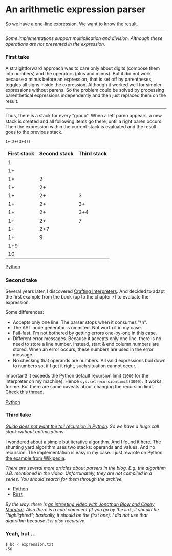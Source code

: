 # An arithmetic expression parser

So we have [a one-line expression](./expression.txt). We want to know the result.

---

*Some implementations support multiplication and division. Although these operations are not presented in the expression.*

### First take

A straightforward approach was to care only about digits (compose them into numbers) and the operators (plus and minus). But it did not work because a minus before an expression, that is set off by parentheses, toggles all signs inside the expression. Although it worked well for simpler expressions without parens. So the problem could be solved by processing parenthetical expressions independently and then just replaced them on the result.

---

Thus, there is a stack for every "group". When a left paren appears, a new stack is created and all following items go there, until a right paren occurs. Then the expression within the current stack is evaluated and the result goes to the previous stack.

`1+(2+(3+4))`

| First stack | Second stack | Third stack |
| ----------- | ------------ | ----------- |
| 1 | | |
| 1+ | | |
| 1+ | 2 | |
| 1+ | 2+ | |
| 1+ | 2+ | 3 |
| 1+ | 2+ | 3+ |
| 1+ | 2+ | 3+4 |
| 1+ | 2+ | 7 |
| 1+ | 2+7 | |
| 1+ | 9 | |
| 1+9 | | |
| 10 | | |

[Python](./stack_per_parenthetical_expression.py)

### Second take

Several years later, I discovered [Crafting Interpreters](https://craftinginterpreters.com/contents.html). And decided to adapt the first example from the book (up to the chapter 7) to evaluate the expression.

Some differences:
- Accepts only one line. The parser stops when it consumes "\n".
- The AST node generator is ommited. Not worth it in my case.
- Fail-fast. I'm not bothered by getting errors one-by-one in this case.
- Different error messages. Because it accepts only one line, there is no need to store a line number. Instead, start & end column numbers are stored. When an error occurs, these numbers are used in the error message.
- No checking that operands are numbers. All valid expressions boil down to numbers so, if I get it right, such situation cannot occur.

Important! It exceeds the Python default recursion limit (`1000` for the interpreter on my machine). Hence `sys.setrecursionlimit(3000)`. It works for me. But there are some caveats about changing the recursion limit. [Check this thread.](https://stackoverflow.com/questions/3323001/what-is-the-maximum-recursion-depth-and-how-to-increase-it)

[Python](./recursive_descent.py)

### Third take

*[Guido does not want the tail recursion in Python](https://neopythonic.blogspot.com/2009/04/final-words-on-tail-calls.html). So we have a huge call stack without optimizations.*

I wondered about a simple but iterative algorithm. And I found it [here](https://eli.thegreenplace.net/2009/03/20/a-recursive-descent-parser-with-an-infix-expression-evaluator/). The shunting yard algorithm uses two stacks: operands and values. And no recursion. The implementation is easy in my case. I just rewrote on Python [the example from Wikipedia](https://en.wikipedia.org/wiki/Shunting_yard_algorithm#The_algorithm_in_detail).

*There are several more articles about parsers in the blog. E.g. the algorithm J.B. mentioned in the video. Unfortunately, they are not compiled in a series. You should search for them through the archive.*

- [Python](./shunting_yard.py)
- [Rust](./shunting_yard.rs)

*By the way, there is [an intresting video with Jonathan Blow and Casey Muratori](https://www.youtube.com/watch?v=MnctEW1oL-E&lc=UgyXFRaTPpT7E0R09Nh4AaABAg&t=4080). Also there is a cool comment (if you go by the link, it should be "highlighted"; basically, it should be the first one). I did not use that algorithm because it is also recursive.*

### Yeah, but ...

```bash
$ bc < expression.txt
-56
```
